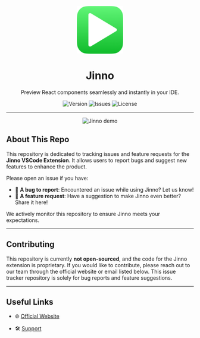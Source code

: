 <div align="center">
  <a href="https://jinno.app">
    <picture>
      <img alt="Jinno logo" src="./logo.png" height="128">
    </picture>
  </a>
  <h1>Jinno</h1>

  <p>Preview React components seamlessly and instantly in your IDE.</p>

  <p>
    <img alt="Version" src="https://img.shields.io/badge/version-2.9.6-blue?style=for-the-badge&labelColor=000000">
    <img alt="Issues" src="https://img.shields.io/badge/issues-Report%20Here-green?style=for-the-badge&labelColor=000000">
    <img alt="License" src="https://img.shields.io/badge/license-Proprietary-red?style=for-the-badge&labelColor=000000">
  </p>
</div>

---

<div align="center">
  <img alt="Jinno demo" src="./jinno.gif" height="400">
</div>

## About This Repo

This repository is dedicated to tracking issues and feature requests for the **Jinno VSCode Extension**. It allows users to report bugs and suggest new features to enhance the product.

Please open an issue if you have:

- 🐞 **A bug to report**: Encountered an issue while using Jinno? Let us know!
- 🚀 **A feature request**: Have a suggestion to make Jinno even better? Share it here!

We actively monitor this repository to ensure Jinno meets your expectations.

---

## Contributing

This repository is currently **not open-sourced**, and the code for the Jinno extension is proprietary. If you would like to contribute, please reach out to our team through the official website or email listed below. This issue tracker repository is solely for bug reports and feature suggestions.

---

## Useful Links

- 🌐 [Official Website](https://www.jinno.app)
<!--- 📘 [Documentation](https://www.jinno.app/docs)-->
- 🛠 [Support](https://github.com/tiki-taka-ai/jinno-issue-tracker)
